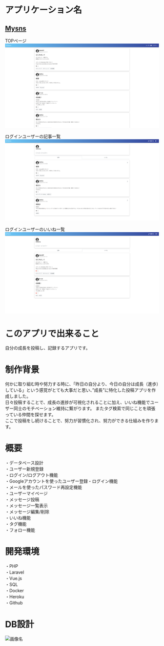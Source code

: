# アプリケーション名
## [Mysns](http://my-snsx.herokuapp.com/)  
  
  
TOPページ
![画像名](./images/MysnsTop.png)  
  
  
  
ログインユーザーの記事一覧  
![画像名](./images/MysnsUserArticles.png)  
  
  
  
ログインユーザーのいいね一覧
![画像名](./images/MysnsUserLikes.png)  
  
  
  
# このアプリで出来ること 
自分の成長を投稿し、記録するアプリです。 
  
# 制作背景  
 何かに取り組む時や努力する時に、「昨日の自分より、今日の自分は成長（進歩）している」という感覚がとても大事だと思い、”成長”に特化した投稿アプリを作成しました。  
 日々投稿することで、成長の進捗が可視化されることに加え、いいね機能でユーザー同士のモチベーション維持に繋がります。  またタグ検索で同じことを頑張っている仲間を探せます。  
 ここで投稿をし続けることで、努力が習慣化され、努力ができる仕組みを作ります。
  
  
# 概要
 ・データベース設計  
 ・ユーザー新規登録  
 ・ログイン/ログアウト機能  
 ・Googleアカウントを使ったユーザー登録・ログイン機能  
 ・メールを使ったパスワード再設定機能  
 ・ユーザーマイページ  
 ・メッセージ投稿  
 ・メッセージ一覧表示  
 ・メッセージ編集/削除  
 ・いいね機能  
 ・タグ機能  
 ・フォロー機能  
  
  
# 開発環境  
 ・PHP  
 ・Laravel  
 ・Vue.js  
 ・SQL  
 ・Docker  
 ・Heroku  
 ・Github  
  

# DB設計
  
![画像名](ER図.png)
